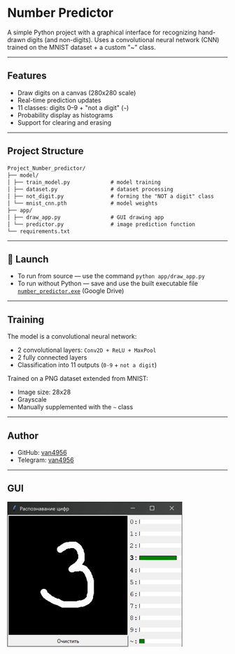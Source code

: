 # Number Predictor

A simple Python project with a graphical interface for recognizing hand-drawn digits (and non-digits). Uses a convolutional neural network (CNN) trained on the MNIST dataset + a custom "~" class.

---

## Features

- Draw digits on a canvas (280x280 scale)
- Real-time prediction updates
- 11 classes: digits 0–9 + "not a digit" (`~`)
- Probability display as histograms
- Support for clearing and erasing

---

## Project Structure

```
Project_Number_predictor/
├── model/
│ ├── train_model.py             # model training
│ ├── dataset.py                 # dataset processing
│ ├── not_digit.py               # forming the "NOT a digit" class
│ └── mnist_cnn.pth              # model weights
├── app/
│ ├── draw_app.py                # GUI drawing app
│ └── predictor.py               # image prediction function
└── requirements.txt
```


---

## 🚀 Launch

- To run from source — use the command  `python app/draw_app.py`
- To run without Python — save and use the built executable file [`number_predictor.exe`](https://drive.google.com/file/d/1h1PbQLfciJQZYhtF4bbkEOiOkuDJ2M_J/view?usp=drive_link)  (Google Drive)

---

## Training

The model is a convolutional neural network:
- 2 convolutional layers: `Conv2D + ReLU + MaxPool`
- 2 fully connected layers
- Classification into 11 outputs (`0-9` + `not a digit`)

Trained on a PNG dataset extended from MNIST:
- Image size: 28x28
- Grayscale
- Manually supplemented with the `~` class

---

## Author

- GitHub: [van4956](https://github.com/van4956)
- Telegram: [van4956](https://t.me/van4956)

---

## GUI

<img src="image_app.jpg" alt="GUI" width="400"/>
